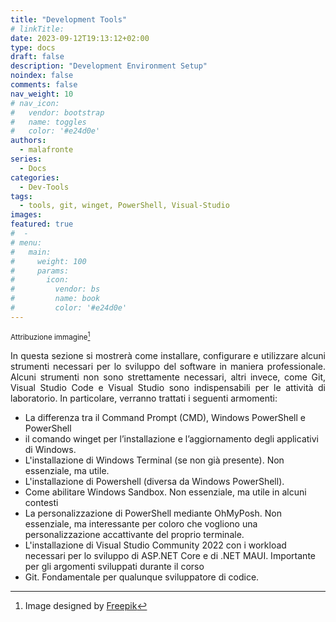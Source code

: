 ```yaml
---
title: "Development Tools"
# linkTitle:
date: 2023-09-12T19:13:12+02:00
type: docs
draft: false
description: "Development Environment Setup"
noindex: false
comments: false
nav_weight: 10
# nav_icon:
#   vendor: bootstrap
#   name: toggles
#   color: '#e24d0e'
authors:
  - malafronte
series:
  - Docs
categories:
  - Dev-Tools
tags:
  - tools, git, winget, PowerShell, Visual-Studio
images:
featured: true
#  - 
# menu:
#   main:
#     weight: 100
#     params:
#       icon:
#         vendor: bs
#         name: book
#         color: '#e24d0e'
---
```

<style>p {text-align: justify}</style>
<sub>Attribuzione immagine[^1]</sub>
[^1]:Image designed by [Freepik](http://www.freepik.com)

In questa sezione si mostrerà come installare, configurare e utilizzare alcuni strumenti necessari per lo sviluppo del software in maniera professionale. Alcuni strumenti non sono strettamente necessari, altri invece, come Git, Visual Studio Code e Visual Studio sono indispensabili per le attività di laboratorio. In particolare, verranno trattati i seguenti armomenti:

* La differenza tra il Command Prompt (CMD), Windows PowerShell e PowerShell
* il comando winget per l’installazione e l’aggiornamento degli applicativi di Windows.
* L'installazione di Windows Terminal (se non già presente). Non essenziale, ma utile.
* L'installazione di Powershell (diversa da Windows PowerShell).
* Come abilitare Windows Sandbox. Non essenziale, ma utile in alcuni contesti
* La personalizzazione di PowerShell mediante OhMyPosh. Non essenziale, ma interessante per coloro che vogliono una personalizzazione accattivante del proprio terminale.
* L'installazione di Visual Studio Community 2022 con i workload necessari per lo sviluppo di ASP.NET Core e di .NET MAUI. Importante per gli argomenti sviluppati durante il corso
* Git. Fondamentale per qualunque sviluppatore di codice.
